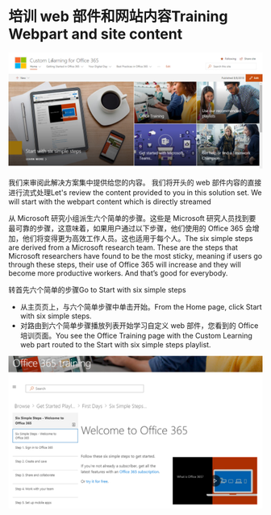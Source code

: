 # <a name="training-webpart-and-site-content"></a><span data-ttu-id="2bf3e-101">培训 web 部件和网站内容</span><span class="sxs-lookup"><span data-stu-id="2bf3e-101">Training Webpart and site content</span></span>

![六个简单的步骤](media/clo365homepage.png)

<span data-ttu-id="2bf3e-p101">我们来审阅此解决方案集中提供给您的内容。 我们将开头的 web 部件内容的直接进行流式处理</span><span class="sxs-lookup"><span data-stu-id="2bf3e-p101">Let's review the content provided to you in this solution set.  We will start with the webpart content which is directly streamed</span></span> 




<span data-ttu-id="2bf3e-p102">从 Microsoft 研究小组派生六个简单的步骤。这些是 Microsoft 研究人员找到要最可靠的步骤，这意味着，如果用户通过以下步骤，他们使用的 Office 365 会增加，他们将变得更为高效工作人员。这也适用于每个人。</span><span class="sxs-lookup"><span data-stu-id="2bf3e-p102">The six simple steps are derived from a Microsoft research team. These are the steps that Microsoft researchers have found to be the most sticky, meaning if users go through these steps, their use of Office 365 will increase and they will become more productive workers. And that’s good for everybody.</span></span>

<span data-ttu-id="2bf3e-108">转首先六个简单的步骤</span><span class="sxs-lookup"><span data-stu-id="2bf3e-108">Go to Start with six simple steps</span></span>
- <span data-ttu-id="2bf3e-109">从主页页上，与六个简单步骤中单击开始。</span><span class="sxs-lookup"><span data-stu-id="2bf3e-109">From the Home page, click Start with six simple steps.</span></span> 
- <span data-ttu-id="2bf3e-110">对路由到六个简单步骤播放列表开始学习自定义 web 部件，您看到的 Office 培训页面。</span><span class="sxs-lookup"><span data-stu-id="2bf3e-110">You see the Office Training page with the Custom Learning web part routed to the Start with six simple steps playlist.</span></span>  

![六个步骤播放列表](media/clo365sixsteps.png)
